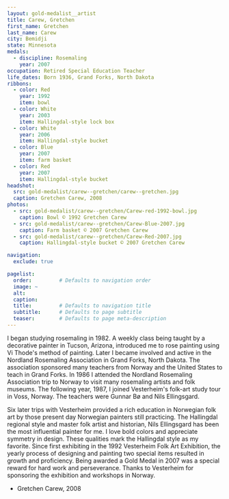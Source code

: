 ```yaml
---
layout: gold-medalist__artist
title: Carew, Gretchen
first_name: Gretchen 
last_name: Carew
city: Bemidji
state: Minnesota
medals: 
  - discipline: Rosemaling
    year: 2007
occupation: Retired Special Education Teacher
life_dates: Born 1936, Grand Forks, North Dakota
ribbons:
  - color: Red
    year: 1992
    item: bowl
  - color: White
    year: 2003
    item: Hallingdal-style lock box
  - color: White
    year: 2006
    item: Hallingdal-style bucket
  - color: Blue
    year: 2007
    item: farm basket
  - color: Red
    year: 2007
    item: Hallingdal-style bucket
headshot:
  src: gold-medalist/carew--gretchen/carew--gretchen.jpg
  caption: Gretchen Carew, 2008
photos:
  - src: gold-medalist/carew--gretchen/Carew-red-1992-bowl.jpg
    caption: Bowl © 1992 Gretchen Carew
  - src: gold-medalist/carew--gretchen/Carew-Blue-2007.jpg
    caption: Farm basket © 2007 Gretchen Carew
  - src: gold-medalist/carew--gretchen/Carew-Red-2007.jpg
    caption: Hallingdal-style bucket © 2007 Gretchen Carew

navigation:
  exclude: true

pagelist:
  order:         # Defaults to navigation order  
  image: ~
  alt:
  caption:
  title:         # Defaults to navigation title
  subtitle:      # Defaults to page subtitle
  teaser:        # Defaults to page meta-description  
---
```

I began studying rosemaling in 1982. A weekly class being taught by a decorative painter in Tucson, Arizona, introduced me to rose painting using Vi Thode's method of painting. Later I became involved and active in the Nordland Rosemaling Association in Grand Forks, North Dakota.  The association sponsored many teachers from Norway and the United States to teach in Grand Forks. In 1986 I attended the Nordland Rosemaling Association trip to Norway to visit many rosemaling artists and folk museums. The following year, 1987, I joined Vesterheim's folk-art study tour in Voss, Norway. The teachers were Gunnar Bø and Nils Ellingsgard.

Six later trips with Vesterheim provided a rich education in Norwegian folk art by those present day Norwegian painters still practicing. The Hallingdal regional style and master folk artist and historian, Nils Ellingsgard has been the most influential painter for me. I love bold colors and appreciate symmetry in design. These qualities mark the Hallingdal style as my favorite. Since first exhibiting in the 1992 Vesterheim Folk Art Exhibition, the yearly process of designing and painting two special items resulted in growth and proficiency. Being awarded a Gold Medal in 2007 was a special reward for hard work and perseverance. Thanks to Vesterheim for sponsoring the exhibition and workshops in Norway. 

- Gretchen Carew, 2008
